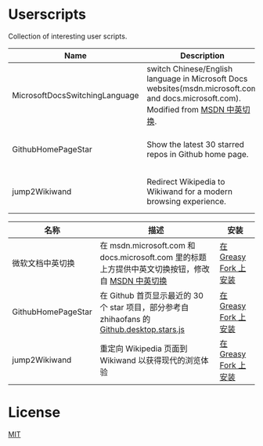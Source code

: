 # Userscripts

Collection of interesting user scripts.

| Name | Description | Install |
| ---- | ---- | ---- |
| MicrosoftDocsSwitchingLanguage | switch Chinese/English language in Microsoft Docs websites(msdn.microsoft.com and docs.microsoft.com). Modified from [MSDN 中英切换](https://greasyfork.org/en/scripts/29468). | [install on Greasy Fork](https://greasyfork.org/en/scripts/33209) |
| GithubHomePageStar | Show the latest 30 starred repos in Github home page. | [install on Greasy Fork](https://greasyfork.org/zh-CN/scripts/33511) |
| jump2Wikiwand | Redirect Wikipedia to Wikiwand for a modern browsing experience. | [install on Greasy Fork](https://greasyfork.org/en/scripts/33223) |

| 名称 | 描述 | 安装 |
| ---- | ---- | ---- |
| 微软文档中英切换 | 在 msdn.microsoft.com 和 docs.microsoft.com 里的标题上方提供中英文切换按钮，修改自 [MSDN 中英切换](https://greasyfork.org/zh-CN/scripts/29468) | [在 Greasy Fork 上安装](https://greasyfork.org/zh-CN/scripts/33209) |
| GithubHomePageStar | 在 Github 首页显示最近的 30 个 star 项目，部分参考自 zhihaofans 的[Github.desktop.stars.js](https://greasyfork.org/zh-CN/scripts/25101) | [在 Greasy Fork 上安装](https://greasyfork.org/zh-CN/scripts/33511) |
| jump2Wikiwand | 重定向 Wikipedia 页面到 Wikiwand 以获得现代的浏览体验 | [在 Greasy Fork 上安装](https://greasyfork.org/zh-CN/scripts/33223) |

# License

[MIT](https://github.com/ladit/MicrosoftDocsSwitchingLanguage/blob/master/LICENSE)

